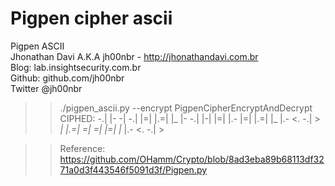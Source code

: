 # Pigpen cipher ascii

Pigpen ASCII<br>
Jhonathan Davi A.K.A jh00nbr - http://jhonathandavi.com.br<br>
Blog: lab.insightsecurity.com.br<br>
Github: github.com/jh00nbr<br>
Twitter @jh00nbr<br>

>> ./pigpen_ascii.py --encrypt PigpenCipherEncryptAndDecrypt <br>CIPHED: -.| |- -| -.| |=| |.=| |_ |- -.| |-| |=| |.- |=| |.=| |_ |.- <. -.| > _| |.=| =| =| |=| |_ |.- <. -.| >

>> Reference: https://github.com/OHamm/Crypto/blob/8ad3eba89b68113df3271a0d3f443546f5091d3f/Pigpen.py

